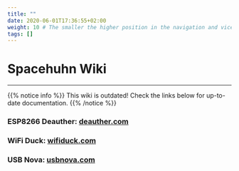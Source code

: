 ```yaml
---
title: ""
date: 2020-06-01T17:36:55+02:00
weight: 10 # The smaller the higher position in the navigation and vice versa
tags: []
---
```


# Spacehuhn Wiki

---

{{% notice info %}}
This wiki is outdated! Check the links below for up-to-date documentation.
{{% /notice %}}

### ESP8266 Deauther: [deauther.com](https://deauther.com)  

### WiFi Duck: [wifiduck.com](https://wifiduck.com)

### USB Nova: [usbnova.com](https://usbnova.com)


<!-- 
{{% section deauther %}}
## [ESP8266 Deauther](deauther)
![ESP8266 Deauther Logo](/media/deauther_logo.png?height=100px)
{{% /section %}}

{{% section wifiduck %}}
## [WiFi Duck](wifiduck)  
![WiFi Duck Logo](/media/wifi_duck_logo.png?height=100px)  
**Keystroke injection attack platform**  
A worthy successor to the [WiFi Ducky](https://github.com/spacehuhn/wifi_ducky/) project
{{% /section %}}

{{% section support %}}
## [Support](support)
how you can reach us
{{% /section %}}

{{% section faq %}}
## [FAQ](faq)
frequently asked questions
{{% /section %}}

{{< footerbuttons >}}
-->